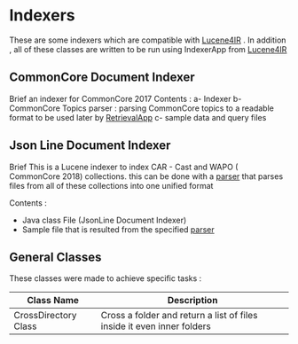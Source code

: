 Indexers
========
These are some indexers which are compatible with [Lucene4IR](https://github.com/lucene4ir/lucene4ir/blob/master/README.md) . In addition , all of these classes are written to be run using IndexerApp from [Lucene4IR](https://github.com/lucene4ir/lucene4ir/blob/master/README.md)

CommonCore Document Indexer
-----------------------------------------------
Brief
	an indexer for CommonCore 2017 
Contents :
	a- Indexer 
	b- CommonCore Topics parser : parsing CommonCore topics to a readable format to be used later by [RetrievalApp](https://github.com/lucene4ir/lucene4ir/blob/master/README.md)
	c- sample data and query files

Json Line Document Indexer
-----------------------------------------------
Brief
	This is a Lucene indexer to index CAR - Cast and WAPO ( CommonCore 2018) collections. this can be done with a [parser](https://github.com/stamatisvas/Index-TREC-CAR-MSMARCO-TREC-WASHINGTONPOST) that parses  files from all of these collections into one unified format 
	 
Contents :
 - Java class File (JsonLine Document Indexer) 	
 - Sample file that is resulted from the specified [parser](https://github.com/stamatisvas/Index-TREC-CAR-MSMARCO-TREC-WASHINGTONPOST)

General Classes
------------------------
These classes were made to achieve specific tasks :

| Class Name           | Description                                                            |
|----------------------|------------------------------------------------------------------------|
| CrossDirectory Class | Cross a folder and return a list of files inside it even inner folders |

